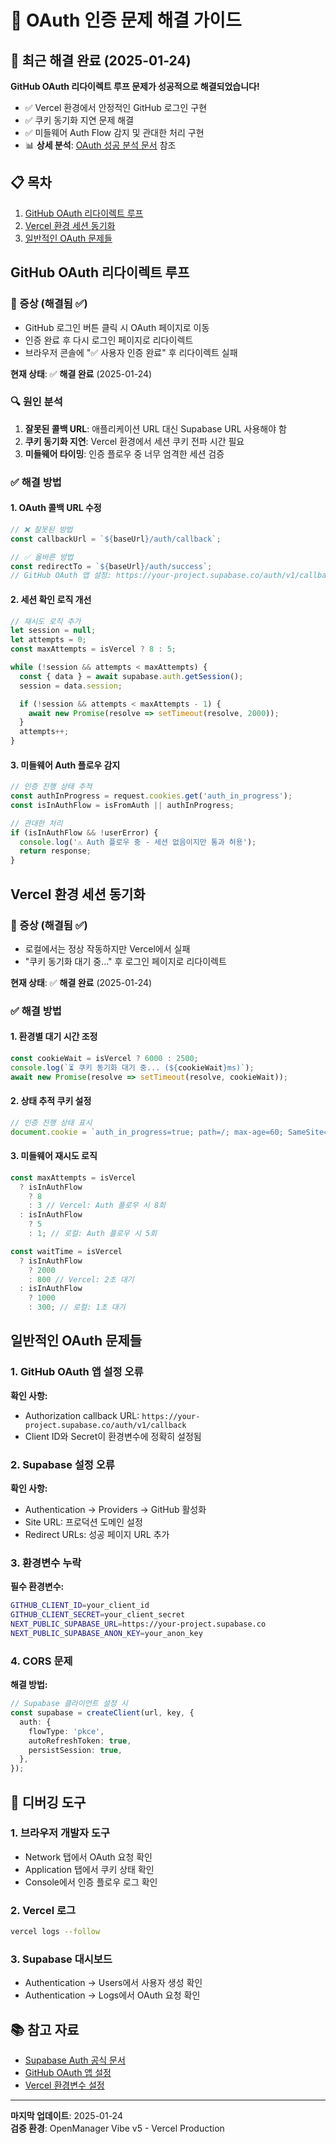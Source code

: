 # 🔐 OAuth 인증 문제 해결 가이드

## 🎉 최근 해결 완료 (2025-01-24)

**GitHub OAuth 리다이렉트 루프 문제가 성공적으로 해결되었습니다!**

- ✅ Vercel 환경에서 안정적인 GitHub 로그인 구현
- ✅ 쿠키 동기화 지연 문제 해결
- ✅ 미들웨어 Auth Flow 감지 및 관대한 처리 구현
- 📊 **상세 분석**: [OAuth 성공 분석 문서](../oauth-success-analysis.md) 참조

## 📋 목차

1. [GitHub OAuth 리다이렉트 루프](#github-oauth-리다이렉트-루프)
2. [Vercel 환경 세션 동기화](#vercel-환경-세션-동기화)
3. [일반적인 OAuth 문제들](#일반적인-oauth-문제들)

## GitHub OAuth 리다이렉트 루프

### 🚨 증상 (해결됨 ✅)

- GitHub 로그인 버튼 클릭 시 OAuth 페이지로 이동
- 인증 완료 후 다시 로그인 페이지로 리다이렉트
- 브라우저 콘솔에 "✅ 사용자 인증 완료" 후 리다이렉트 실패

**현재 상태**: ✅ **해결 완료** (2025-01-24)

### 🔍 원인 분석

1. **잘못된 콜백 URL**: 애플리케이션 URL 대신 Supabase URL 사용해야 함
2. **쿠키 동기화 지연**: Vercel 환경에서 세션 쿠키 전파 시간 필요
3. **미들웨어 타이밍**: 인증 플로우 중 너무 엄격한 세션 검증

### ✅ 해결 방법

#### 1. OAuth 콜백 URL 수정

```typescript
// ❌ 잘못된 방법
const callbackUrl = `${baseUrl}/auth/callback`;

// ✅ 올바른 방법
const redirectTo = `${baseUrl}/auth/success`;
// GitHub OAuth 앱 설정: https://your-project.supabase.co/auth/v1/callback
```

#### 2. 세션 확인 로직 개선

```typescript
// 재시도 로직 추가
let session = null;
let attempts = 0;
const maxAttempts = isVercel ? 8 : 5;

while (!session && attempts < maxAttempts) {
  const { data } = await supabase.auth.getSession();
  session = data.session;

  if (!session && attempts < maxAttempts - 1) {
    await new Promise(resolve => setTimeout(resolve, 2000));
  }
  attempts++;
}
```

#### 3. 미들웨어 Auth 플로우 감지

```typescript
// 인증 진행 상태 추적
const authInProgress = request.cookies.get('auth_in_progress');
const isInAuthFlow = isFromAuth || authInProgress;

// 관대한 처리
if (isInAuthFlow && !userError) {
  console.log('⚠️ Auth 플로우 중 - 세션 없음이지만 통과 허용');
  return response;
}
```

## Vercel 환경 세션 동기화

### 🚨 증상 (해결됨 ✅)

- 로컬에서는 정상 작동하지만 Vercel에서 실패
- "쿠키 동기화 대기 중..." 후 로그인 페이지로 리다이렉트

**현재 상태**: ✅ **해결 완료** (2025-01-24)

### ✅ 해결 방법

#### 1. 환경별 대기 시간 조정

```typescript
const cookieWait = isVercel ? 6000 : 2500;
console.log(`⏳ 쿠키 동기화 대기 중... (${cookieWait}ms)`);
await new Promise(resolve => setTimeout(resolve, cookieWait));
```

#### 2. 상태 추적 쿠키 설정

```typescript
// 인증 진행 상태 표시
document.cookie = `auth_in_progress=true; path=/; max-age=60; SameSite=Lax`;
```

#### 3. 미들웨어 재시도 로직

```typescript
const maxAttempts = isVercel
  ? isInAuthFlow
    ? 8
    : 3 // Vercel: Auth 플로우 시 8회
  : isInAuthFlow
    ? 5
    : 1; // 로컬: Auth 플로우 시 5회

const waitTime = isVercel
  ? isInAuthFlow
    ? 2000
    : 800 // Vercel: 2초 대기
  : isInAuthFlow
    ? 1000
    : 300; // 로컬: 1초 대기
```

## 일반적인 OAuth 문제들

### 1. GitHub OAuth 앱 설정 오류

**확인 사항:**

- Authorization callback URL: `https://your-project.supabase.co/auth/v1/callback`
- Client ID와 Secret이 환경변수에 정확히 설정됨

### 2. Supabase 설정 오류

**확인 사항:**

- Authentication → Providers → GitHub 활성화
- Site URL: 프로덕션 도메인 설정
- Redirect URLs: 성공 페이지 URL 추가

### 3. 환경변수 누락

**필수 환경변수:**

```bash
GITHUB_CLIENT_ID=your_client_id
GITHUB_CLIENT_SECRET=your_client_secret
NEXT_PUBLIC_SUPABASE_URL=https://your-project.supabase.co
NEXT_PUBLIC_SUPABASE_ANON_KEY=your_anon_key
```

### 4. CORS 문제

**해결 방법:**

```typescript
// Supabase 클라이언트 설정 시
const supabase = createClient(url, key, {
  auth: {
    flowType: 'pkce',
    autoRefreshToken: true,
    persistSession: true,
  },
});
```

## 🔧 디버깅 도구

### 1. 브라우저 개발자 도구

- Network 탭에서 OAuth 요청 확인
- Application 탭에서 쿠키 상태 확인
- Console에서 인증 플로우 로그 확인

### 2. Vercel 로그

```bash
vercel logs --follow
```

### 3. Supabase 대시보드

- Authentication → Users에서 사용자 생성 확인
- Authentication → Logs에서 OAuth 요청 확인

## 📚 참고 자료

- [Supabase Auth 공식 문서](https://supabase.com/docs/guides/auth)
- [GitHub OAuth 앱 설정](https://docs.github.com/en/apps/oauth-apps)
- [Vercel 환경변수 설정](https://vercel.com/docs/projects/environment-variables)

---

**마지막 업데이트**: 2025-01-24  
**검증 환경**: OpenManager Vibe v5 - Vercel Production
